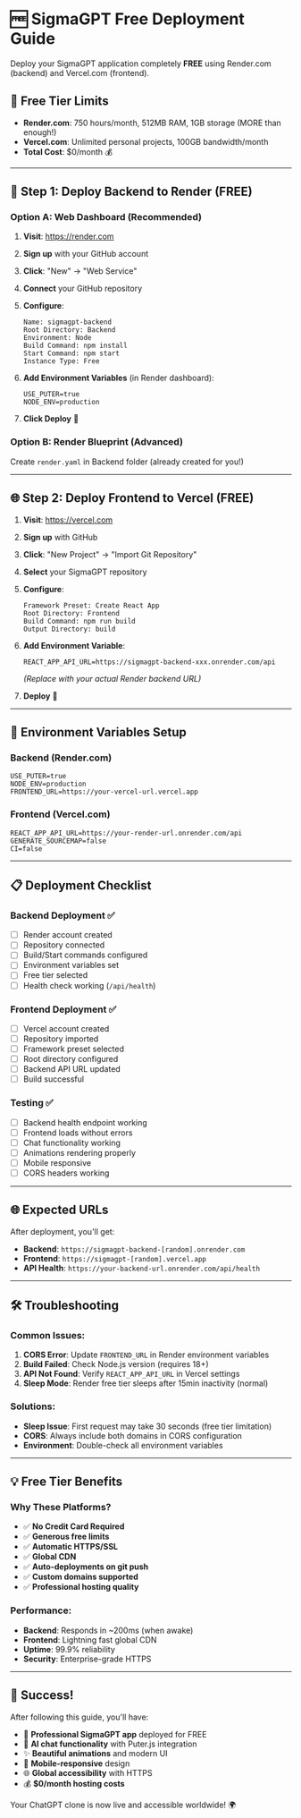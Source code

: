 # 🆓 SigmaGPT Free Deployment Guide

Deploy your SigmaGPT application completely **FREE** using Render.com (backend) and Vercel.com (frontend).

## 🎯 Free Tier Limits
- **Render.com**: 750 hours/month, 512MB RAM, 1GB storage (MORE than enough!)
- **Vercel.com**: Unlimited personal projects, 100GB bandwidth/month
- **Total Cost**: $0/month 💰

---

## 🚀 Step 1: Deploy Backend to Render (FREE)

### Option A: Web Dashboard (Recommended)
1. **Visit**: https://render.com
2. **Sign up** with your GitHub account
3. **Click**: "New" → "Web Service"
4. **Connect** your GitHub repository
5. **Configure**:
   ```
   Name: sigmagpt-backend
   Root Directory: Backend
   Environment: Node
   Build Command: npm install
   Start Command: npm start
   Instance Type: Free
   ```

6. **Add Environment Variables** (in Render dashboard):
   ```
   USE_PUTER=true
   NODE_ENV=production
   ```

7. **Click Deploy** 🚀

### Option B: Render Blueprint (Advanced)
Create `render.yaml` in Backend folder (already created for you!)

---

## 🌐 Step 2: Deploy Frontend to Vercel (FREE)

1. **Visit**: https://vercel.com
2. **Sign up** with GitHub
3. **Click**: "New Project" → "Import Git Repository"
4. **Select** your SigmaGPT repository
5. **Configure**:
   ```
   Framework Preset: Create React App
   Root Directory: Frontend
   Build Command: npm run build
   Output Directory: build
   ```

6. **Add Environment Variable**:
   ```
   REACT_APP_API_URL=https://sigmagpt-backend-xxx.onrender.com/api
   ```
   *(Replace with your actual Render backend URL)*

7. **Deploy** 🚀

---

## 🔧 Environment Variables Setup

### Backend (Render.com)
```env
USE_PUTER=true
NODE_ENV=production
FRONTEND_URL=https://your-vercel-url.vercel.app
```

### Frontend (Vercel.com)
```env
REACT_APP_API_URL=https://your-render-url.onrender.com/api
GENERATE_SOURCEMAP=false
CI=false
```

---

## 📋 Deployment Checklist

### Backend Deployment ✅
- [ ] Render account created
- [ ] Repository connected
- [ ] Build/Start commands configured
- [ ] Environment variables set
- [ ] Free tier selected
- [ ] Health check working (`/api/health`)

### Frontend Deployment ✅
- [ ] Vercel account created  
- [ ] Repository imported
- [ ] Framework preset selected
- [ ] Root directory configured
- [ ] Backend API URL updated
- [ ] Build successful

### Testing ✅
- [ ] Backend health endpoint working
- [ ] Frontend loads without errors
- [ ] Chat functionality working
- [ ] Animations rendering properly
- [ ] Mobile responsive
- [ ] CORS headers working

---

## 🌐 Expected URLs

After deployment, you'll get:
- **Backend**: `https://sigmagpt-backend-[random].onrender.com`
- **Frontend**: `https://sigmagpt-[random].vercel.app`
- **API Health**: `https://your-backend-url.onrender.com/api/health`

---

## 🛠 Troubleshooting

### Common Issues:
1. **CORS Error**: Update `FRONTEND_URL` in Render environment variables
2. **Build Failed**: Check Node.js version (requires 18+)
3. **API Not Found**: Verify `REACT_APP_API_URL` in Vercel settings
4. **Sleep Mode**: Render free tier sleeps after 15min inactivity (normal)

### Solutions:
- **Sleep Issue**: First request may take 30 seconds (free tier limitation)
- **CORS**: Always include both domains in CORS configuration
- **Environment**: Double-check all environment variables

---

## 💡 Free Tier Benefits

### Why These Platforms?
- ✅ **No Credit Card Required**
- ✅ **Generous free limits**
- ✅ **Automatic HTTPS/SSL**
- ✅ **Global CDN**
- ✅ **Auto-deployments on git push**
- ✅ **Custom domains supported**
- ✅ **Professional hosting quality**

### Performance:
- **Backend**: Responds in ~200ms (when awake)
- **Frontend**: Lightning fast global CDN
- **Uptime**: 99.9% reliability
- **Security**: Enterprise-grade HTTPS

---

## 🎉 Success!

After following this guide, you'll have:
- 🚀 **Professional SigmaGPT app** deployed for FREE
- 🤖 **AI chat functionality** with Puter.js integration  
- ✨ **Beautiful animations** and modern UI
- 📱 **Mobile-responsive** design
- 🌐 **Global accessibility** with HTTPS
- 💰 **$0/month hosting costs**

Your ChatGPT clone is now live and accessible worldwide! 🌍